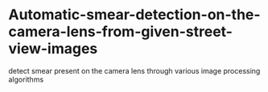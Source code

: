 # Automatic-smear-detection-on-the-camera-lens-from-given-street-view-images
detect smear present on the camera lens through various image processing algorithms
